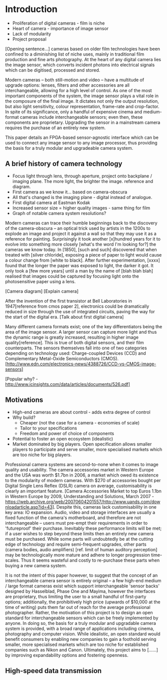 # Introduction

- Proliferation of digital cameras - film is niche
- Heart of camera - importance of image sensor
- Lack of modularity
- Project proposal

[Opening sentence...] cameras based on older film technologies have been confined to a diminishing list of niche uses, mainly in traditional film production and fine arts photography. At the heart of any digital camera lies the image sensor, which converts incident photons into electrical signals which can be digitised, processed and stored. 

Modern cameras – both still-motion and video – have a multitude of upgrade options: lenses, filters and other accessories are all interchangeable, allowing for a high level of control. As one of the most important components of the system, the image sensor plays a vital role in the composure of the final image. It dictates not only the output resolution, but also light sensitivity, colour representation, frame-rate and crop-factor. In spite of its significance, only a handful of expensive cinema and medium-format cameras include interchangeable sensors; even then, these components are proprietary. Upgrading the sensor in a mainstream camera requires the purchase of an entirely new system.

This paper details an FPGA-based sensor-agnostic interface which can be used to connect any image sensor to any image processor, thus providing the basis for a truly modular and upgradeable camera system.

## A brief history of camera technology

- Focus light through lens, through aperture, project onto backplane / imaging plane. The more light, the brighter the image. reference and diagram.
- First camera as we know it... based on camera-obscura
- All that's changed is the imaging plane - digital instead of analogue.
- First digital camera at Eastman Kodak 
- Increased sensor size = higher quality images - same thing for film
- Graph of notable camera system resolutions?

Modern cameras can trace their humble beginnings back to the discovery of the camera-obscura – an optical trick used by artists in the 1200s to explode an image and project it against a wall so that they may use it as a reference for painting. Surprisingly it took another [x]hundred years for it to evolve into something more closely [what's the word I'm looking for?] the cameras we know today. In [1850], [such and such] discovered that when treated with [silver chloride], exposing a piece of paper to light would cause a colour change from [white to black]. After further experimentation, [xxxx] found that the longer the paper was exposed to light, the darker it got. It only took a [few more years] until a man by the name of [blah blah blah] realised that images could be captured by focusing light onto the photosensitive paper using a lens.

[Camera diagram]
[Explain camera]

After the invention of the first transistor at Bell Laboratories in 1947[reference from cmos paper 2], electronics could be dramatically reduced in size through the use of integrated circuits, paving the way for the start of the digital era. [Talk about first digital camera]

Many different camera formats exist; one of the key differentiators being the area of the image sensor. A larger sensor can capture more light and thus the dynamic range is greatly increased, resulting in higher image quality[reference]. This is true of both digital sensors, and their film counterparts. The sensors themselves fall into one of two categories depending on technology used: Charge-coupled Devices (CCD) and Complementary Metal-Oxide Semiconductors (CMOS). [http://www.edn.com/electronics-news/4388726/CCD-vs-CMOS-image-sensors]

[Popular why? - http://www.icinsights.com/data/articles/documents/526.pdf]

## Motivations

- High-end cameras are about control - adds extra degree of control
- Why build?
    + Cheaper (not the case for a camera - economies of scale)
    + Tailor to your specifications
    + Freedom and power of choice of components
- Potential to foster an open ecosystem (idealistic)
- Market dominated by big players. Open specification allows smaller players to participate and serve smaller, more specialised markets which are too niche for big players.

Professional camera systems are second-to-none when it comes to image quality and usability. The camera accessories market in Western Europe and the USA was worth $1.7bn in 2006, a market which owed its existence to the modularity of modern cameras. With $270 of accessories bought per Digital Single Lens Reflex (DSLR) camera on average, customisability is clearly an important feature. [Camera Accessories Market to top Euros 1.1bn in Western Europe by 2009, Understanding and Solutions, March 2007 - https://web.archive.org/web/20070604201557/http://www.uands.com/downloadarticle.asp?id=43]. Despite this, cameras lack customisability in one key area: IO expansion. Audio, video and storage interfaces are usually a fixed function of the camera's motherboard, and therefore are not interchangeable – users must pre-empt their requirements in order to 'futureproof' their purchase. Inevitably these performance limits will be met; if a user wishes to step beyond these limits then an entirely new camera must be purchased. While some parts will undoubtedly be at the cutting edge of technology and require semi-frequent upgrades, other parts (camera bodies, audio amplifiers) [ref. limit of human auditory perception] may be technologically more mature and adhere to longer progression time-scales. Thus it seems wasteful and costly to re-purchase these parts when buying a new camera system.

It is not the intent of this paper however, to suggest that the concept of an interchangeable camera sensor is entirely original – a few high-end medium / large format cameras exist which support interchangeable 'sensor backs' designed by Hasselblad, Phase One and Mayima, however the interfaces are proprietary, thus limiting the user to a small handful of first-party options; additionally, the prohibitively high price (upwards of $10,000 at the time of writing) puts them far out of reach for the average professional photographer. Rather, the motivation of this project is to design an open standard for interchangeable sensors which can be freely implemented by anyone. In doing so, the basis for a truly modular and upgradable camera system is provided, with a broad range of applications including cinema, photography and computer vision. While idealistic, an open standard would benefit consumers by enabling new companies to gain a foothold serving smaller, more specialised markets which are too niche for established companies such as Nikon and Canon. Ultimately, this project aims to [......] by improving expandability options and fostering openness.  

## High-speed data transmission

## 
